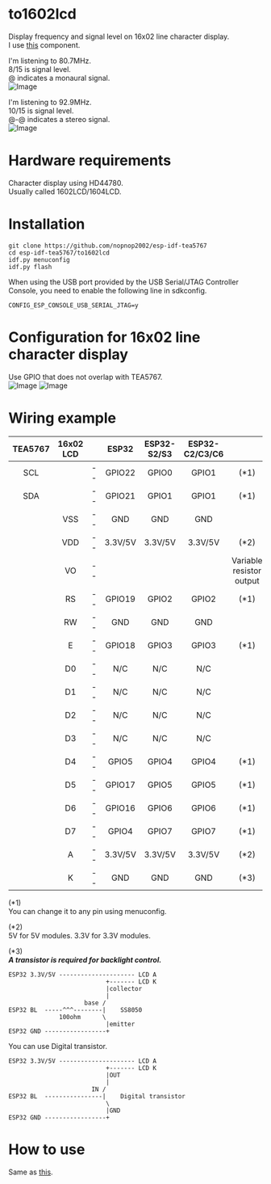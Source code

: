 # to1602lcd
Display frequency and signal level on 16x02 line character display.   
I use [this](https://github.com/UncleRus/esp-idf-lib/tree/master/components/hd44780) component.

I'm listening to 80.7MHz.   
8/15 is signal level.   
@ indicates a monaural signal.   
![Image](https://github.com/user-attachments/assets/fa2a27e0-bcf0-425c-b633-53eeb1902ceb)

I'm listening to 92.9MHz.   
10/15 is signal level.   
@-@ indicates a stereo signal.   
![Image](https://github.com/user-attachments/assets/e4363811-f03e-4319-b5e8-9a88eaaf6897)

# Hardware requirements
Character display using HD44780.   
Usually called 1602LCD/1604LCD.   

# Installation
```
git clone https://github.com/nopnop2002/esp-idf-tea5767
cd esp-idf-tea5767/to1602lcd
idf.py menuconfig
idf.py flash
```

When using the USB port provided by the USB Serial/JTAG Controller Console, you need to enable the following line in sdkconfig.   
```
CONFIG_ESP_CONSOLE_USB_SERIAL_JTAG=y
```


# Configuration for 16x02 line character display
Use GPIO that does not overlap with TEA5767.   
![Image](https://github.com/user-attachments/assets/ee025a5a-3be4-41d3-a7b3-b980f9003a20)
![Image](https://github.com/user-attachments/assets/b4fbb81a-4325-4bc9-b97f-c89d6cb0920b)

# Wiring example
|TEA5767|16x02 LCD||ESP32|ESP32-S2/S3|ESP32-C2/C3/C6||
|:-:|:-:|:-:|:-:|:-:|:-:|:-:|
|SCL||--|GPIO22|GPIO0|GPIO1|(*1)|
|SDA||--|GPIO21|GPIO1|GPIO1|(*1)|
||VSS|--|GND|GND|GND||
||VDD|--|3.3V/5V|3.3V/5V|3.3V/5V|(*2)|
||VO|--||||Variable resistor output|
||RS|--|GPIO19|GPIO2|GPIO2|(*1)|
||RW|--|GND|GND|GND||
||E|--|GPIO18|GPIO3|GPIO3|(*1)|
||D0|--|N/C|N/C|N/C||
||D1|--|N/C|N/C|N/C||
||D2|--|N/C|N/C|N/C||
||D3|--|N/C|N/C|N/C||
||D4|--|GPIO5|GPIO4|GPIO4|(*1)|
||D5|--|GPIO17|GPIO5|GPIO5|(*1)|
||D6|--|GPIO16|GPIO6|GPIO6|(*1)|
||D7|--|GPIO4|GPIO7|GPIO7|(*1)|
||A|--|3.3V/5V|3.3V/5V|3.3V/5V|(*2)|
||K|--|GND|GND|GND|(*3)|

(*1)   
You can change it to any pin using menuconfig.   

(*2)   
5V for 5V modules. 3.3V for 3.3V modules.   

(*3)   
___A transistor is required for backlight control.___   
```
ESP32 3.3V/5V --------------------- LCD A
                           +------- LCD K
                           |collector
                           |
                     base /
ESP32 BL  -----^^^--------|    SS8050
              100ohm      \
                           |emitter
ESP32 GND -----------------+
```

You can use Digital transistor.   
```
ESP32 3.3V/5V --------------------- LCD A
                           +------- LCD K
                           |OUT
                           |
                       IN /
ESP32 BL  ----------------|    Digital transistor
                           \
                           |GND
ESP32 GND -----------------+
```


# How to use   
Same as [this](https://github.com/nopnop2002/esp-idf-tea5767/tree/main/withKeys).   
